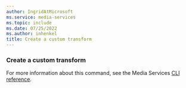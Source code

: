 ```yaml
---
author: IngridAtMicrosoft
ms.service: media-services
ms.topic: include
ms.date: 07/25/2022
ms.author: inhenkel
title: Create a custom transform
---
```


<!--Create a custom transform-->

### Create a custom transform

For more information about this command, see the Media Services [CLI reference](/cli/azure/ams/transform?view=azure-cli-latest&preserve-view=true#az-ams-transform-create).
